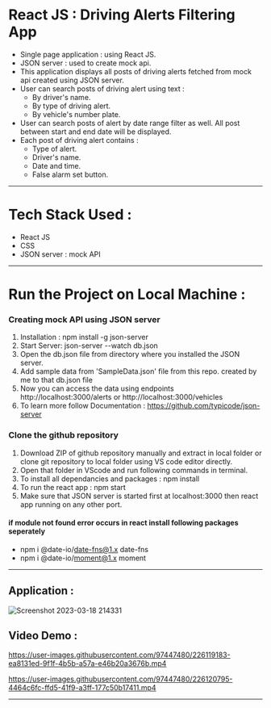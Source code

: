# React JS : Driving Alerts Filtering App 

- Single page application : using React JS. 
- JSON server : used to create mock api. 
- This application displays all posts of driving alerts fetched from mock api created using JSON server.
- User can search posts of driving alert using text :
  - By driver's name. 
  - By type of driving alert. 
  - By vehicle's number plate.
- User can search posts of alert by date range filter as well. All post between start and end date will be displayed.
- Each post of driving alert contains :
  - Type of alert.
  - Driver's name.
  - Date and time.
  - False alarm set button.
  
---

# Tech Stack Used : 

- React JS
- CSS
- JSON server : mock API

---

# Run the Project on Local Machine  :

### Creating mock API using JSON server
1. Installation : npm install -g json-server
2. Start Server: json-server --watch db.json
3. Open the db.json file from directory where you installed the JSON server. 
4. Add sample data from 'SampleData.json' file from this repo. created by me to that db.json file
5. Now you can access the data using endpoints http://localhost:3000/alerts or http://localhost:3000/vehicles
6. To learn more follow Documentation : https://github.com/typicode/json-server

### Clone the github repository
1. Download ZIP of github repository manually and extract in local folder or clone git repository to local folder using VS code editor directly.
2. Open that folder in VScode and run following commands in terminal. 
3. To install all dependancies and packages : npm install
4. To run the react app : npm start
5. Make sure that JSON server is started first at localhost:3000 then react app running on any other port.

#### if module not found error occurs in react install following packages seperately
- npm i @date-io/date-fns@1.x date-fns
- npm i @date-io/moment@1.x moment

---

## Application :

![Screenshot 2023-03-18 214331](https://user-images.githubusercontent.com/97447480/226118572-3b32ddfb-2592-4255-9f27-156d44bea8aa.png)

## Video Demo :


https://user-images.githubusercontent.com/97447480/226119183-ea8131ed-9f1f-4b5b-a57a-e46b20a3676b.mp4




https://user-images.githubusercontent.com/97447480/226120795-4464c6fc-ffd5-41f9-a3ff-177c50b17411.mp4


---
